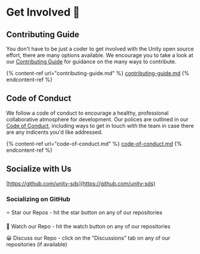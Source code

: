 # Get Involved 🚀

## Contributing Guide

You don't have to be just a coder to get involved with the Unity open source effort, there are many options available. We encourage you to take a look at our [Contributing Guide](contributing-guide.md) for guidance on the many ways to contribute.

{% content-ref url="contributing-guide.md" %}
[contributing-guide.md](contributing-guide.md)
{% endcontent-ref %}

&#x20;

## Code of Conduct

We follow a code of conduct to encourage a healthy, professional collaborative atmosphere for development. Our polices are outlined in our [Code of Conduct](code-of-conduct.md), including ways to get in touch with the team in case there are any indicents you'd like addressed.

{% content-ref url="code-of-conduct.md" %}
[code-of-conduct.md](code-of-conduct.md)
{% endcontent-ref %}

## Socialize with Us

[https://github.com/unity-sds](https://github.com/unity-sds)

### **Socializing on GitHub**

⭐ Star our Repos - hit the star button on any of our repositories

👀 Watch our Repo - hit the watch button on any of our repositories

😀 Discuss our Repo - click on the "Discussions" tab on any of our repositories (if available)


